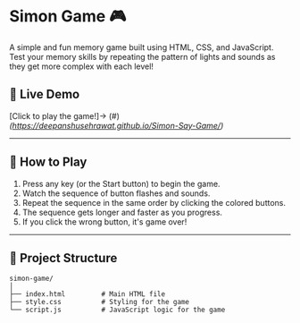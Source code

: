 # Simon Game 🎮

A simple and fun memory game built using HTML, CSS, and JavaScript.  
Test your memory skills by repeating the pattern of lights and sounds as they get more complex with each level!

## 🚀 Live Demo

[Click to play the game!]-> (#) *(https://deepanshusehrawat.github.io/Simon-Say-Game/)*

---

## 🧠 How to Play

1. Press any key (or the Start button) to begin the game.
2. Watch the sequence of button flashes and sounds.
3. Repeat the sequence in the same order by clicking the colored buttons.
4. The sequence gets longer and faster as you progress.
5. If you click the wrong button, it's game over!

---

## 📂 Project Structure

```plaintext
simon-game/
│
├── index.html         # Main HTML file
├── style.css          # Styling for the game
└── script.js          # JavaScript logic for the game
